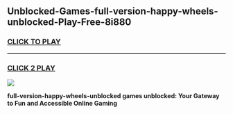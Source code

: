 
## Unblocked-Games-full-version-happy-wheels-unblocked-Play-Free-8i880
<h3>
<a href="https://premium76.site?title=full-version-happy-wheels-unblocked&ref=23A">CLICK TO PLAY</a></h3>
<hr>

<h3>
<a href="https://premium76.site?title=full-version-happy-wheels-unblocked&ref=23A">CLICK 2 PLAY</a>
  
</h3>

<a href="https://premium76.site?title=full-version-happy-wheels-unblocked&ref=23A"><img src="https://clearcache.store/games.png"></a>


**full-version-happy-wheels-unblocked games unblocked: Your Gateway to Fun and Accessible Online Gaming**
